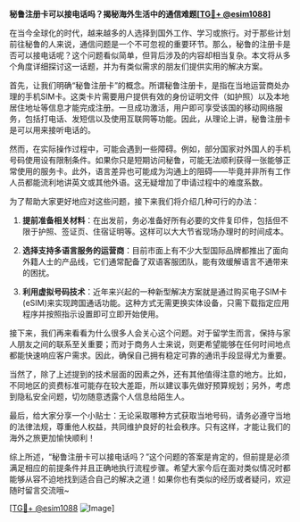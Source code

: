 **秘鲁注册卡可以接电话吗？揭秘海外生活中的通信难题[[TG💪+ @esim1088](https://t.me/s/esim1088)]**

在当今全球化的时代，越来越多的人选择到国外工作、学习或旅行。对于那些计划前往秘鲁的人来说，通信问题是一个不可忽视的重要环节。那么，秘鲁的注册卡是否可以接电话呢？这个问题看似简单，但背后涉及的内容却相当复杂。本文将从多个角度详细探讨这一话题，并为有类似需求的朋友们提供实用的解决方案。

首先，让我们明确“秘鲁注册卡”的概念。所谓秘鲁注册卡，是指在当地运营商处办理的手机SIM卡。这类卡片需要用户提供有效的身份证明文件（如护照）以及本地居住地址等信息才能完成注册。一旦成功激活，用户即可享受该国的移动网络服务，包括打电话、发短信以及使用互联网等功能。因此，从理论上讲，秘鲁注册卡是可以用来接听电话的。

然而，在实际操作过程中，可能会遇到一些障碍。例如，部分国家对外国人的手机号码使用设有限制条件。如果你只是短期访问秘鲁，可能无法顺利获得一张能够正常使用的服务卡。此外，语言差异也可能成为沟通上的阻碍——毕竟并非所有工作人员都能流利地讲英文或其他外语。这无疑增加了申请过程中的难度系数。

为了帮助大家更好地应对这些问题，接下来我们将介绍几种可行的办法：

1. **提前准备相关材料**：在出发前，务必准备好所有必要的文件复印件，包括但不限于护照、签证页、住宿证明等。这样可以大大节省现场办理时的时间成本。
   
2. **选择支持多语言服务的运营商**：目前市面上有不少大型国际品牌都推出了面向外籍人士的产品线，它们通常配备了双语客服团队，能有效缓解语言不通带来的困扰。
   
3. **利用虚拟号码技术**：近年来兴起的一种新型解决方案就是通过购买电子SIM卡(eSIM)来实现跨国通话功能。这种方式无需更换实体设备，只需下载指定应用程序并按照指示设置即可立即开始使用。

接下来，我们再来看看为什么很多人会关心这个问题。对于留学生而言，保持与家人朋友之间的联系至关重要；而对于商务人士来说，则更希望能够在任何时间地点都能快速响应客户需求。因此，确保自己拥有稳定可靠的通讯手段显得尤为重要。

当然了，除了上述提到的技术层面的因素之外，还有其他值得注意的地方。比如，不同地区的资费标准可能存在较大差距，所以建议事先做好预算规划；另外，考虑到隐私安全问题，切勿随意透露个人信息给陌生人。

最后，给大家分享一个小贴士：无论采取哪种方式获取当地号码，请务必遵守当地的法律法规，尊重他人权益，共同维护良好的社会秩序。只有这样，才能让我们的海外之旅更加愉快顺利！

综上所述，“秘鲁注册卡可以接电话吗？”这个问题的答案是肯定的，但前提是必须满足相应的前提条件并且正确地执行流程步骤。希望大家今后在面对类似情况时都能够从容不迫地找到适合自己的解决之道！如果你也有类似的经历或者疑问，欢迎随时留言交流哦~

[[TG💪+ @esim1088](https://t.me/s/esim1088) ![Image](https://i.postimg.cc/4NQfJmqS/Snipaste-2025-05-13-00-14-12.png)]